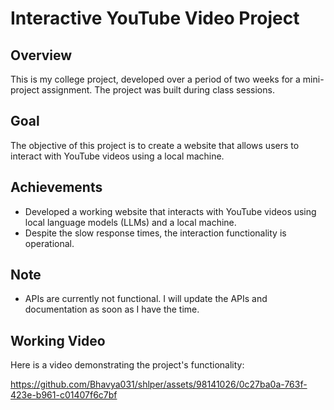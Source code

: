 # Interactive YouTube Video Project

## Overview

This is my college project, developed over a period of two weeks for a mini-project assignment. The project was built during class sessions.

## Goal

The objective of this project is to create a website that allows users to interact with YouTube videos using a local machine.

## Achievements

- Developed a working website that interacts with YouTube videos using local language models (LLMs) and a local machine.
- Despite the slow response times, the interaction functionality is operational.

## Note

- APIs are currently not functional. I will update the APIs and documentation as soon as I have the time.

## Working Video
Here is a video demonstrating the project's functionality:


https://github.com/Bhavya031/shlper/assets/98141026/0c27ba0a-763f-423e-b961-c01407f6c7bf

